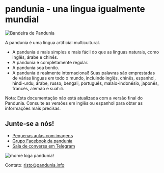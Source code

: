 # pandunia - una lingua igualmente mundial

![](http://www.pandunia.info/bandir/bandir.png "Bandeira de Pandunia")


A pandunia é uma língua artificial multicultural.

- A pandunia é mais simples e mais fácil do que as línguas naturais, como inglês, árabe e chinês.
- A pandunia é completamente regular.
- A pandunia soa bonito.
- A pandunia é realmente internacional! Suas palavras são emprestadas de várias línguas em todo o mundo, incluindo inglês, chinês, espanhol, hindi-urdu, árabe, russo, bengali, português, malaio-indonésio, japonês, francês, alemão e suahili.

Nota: Esta documentação não está atualizada com a versão final do Pandunia. Consulte as versões em inglês ou espanhol para obter as informações mais precisas.

## Junte-se a nós!

- [Pequenas aulas com imagens](http://www.pandunia.info/pandunia/mini_xule.html)
- [Grupo Facebook da pandunia](http://www.facebook.com/groups/pandunia)
- [Sala de conversa em Telegram](https://telegram.me/joinchat/Dhfgywdb7jonCD7DHCxuJw)

![](http://www.pandunia.info/grafe/mome_loga_pandunia.png "mome loga pandunia!")

Contato: risto@pandunia.info

